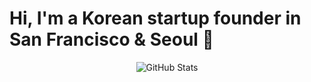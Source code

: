 # Hi, I'm a Korean startup founder in San Francisco & Seoul 👋

<div align="center">

![GitHub Stats](https://github-readme-stats.vercel.app/api?username=Piesson&show_icons=true&theme=solarized-light&hide_border=true&include_all_commits=true&count_private=true)

</div>

